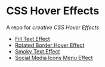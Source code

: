 # CSS Hover Effects

A repo for *creative CSS Hover Effects*

- [Fill Text Effect](https://codepen.io/rahulr0209/full/yLpPbQW)
- [Rotated Border Hover Effect](https://codepen.io/rahulr0209/full/LYeOyMb)
- [Smoky Text Effect](https://codepen.io/rahulr0209/full/WNdXjLY)
- [Social Media Icons Menu Effect](https://codepen.io/rahulr0209/full/zYpPwev)
